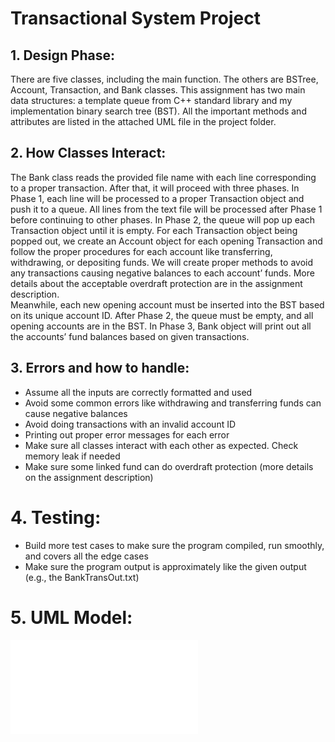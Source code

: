 # Transactional System Project

## 1. Design Phase:
There are five classes, including the main function. The others are BSTree, Account, Transaction, and Bank classes. This assignment has two main data structures: a template queue from C++ standard library and my implementation binary search tree (BST). All the important methods and attributes are listed in the attached UML file in the project folder.
## 2. How Classes Interact:
  The Bank class reads the provided file name with each line corresponding to a proper transaction. After that, it will proceed with three phases. In Phase 1, each line will be processed to a proper Transaction object and push it to a queue. All lines from the text file will be processed after Phase 1 before continuing to other phases. In Phase 2, the queue will pop up each Transaction object until it is empty. For each 
Transaction object being popped out, we create an Account object for each opening Transaction and follow the proper procedures for each account like transferring, withdrawing, or depositing funds. We will create proper methods to avoid any transactions causing negative balances to each account’ funds. More details about the acceptable overdraft protection are in the assignment description.  
  Meanwhile, each new opening account must be inserted into the BST based on its unique account ID. After Phase 2, the queue must be empty, and all opening accounts are in the BST. In Phase 3, Bank object will print out all the accounts’ fund balances based on given transactions.  
## 3. Errors and how to handle: 
* Assume all the inputs are correctly formatted and used 
*	Avoid some common errors like withdrawing and transferring funds can cause negative balances 
*	Avoid doing transactions with an invalid account ID 
*	Printing out proper error messages for each error 
*	Make sure all classes interact with each other as expected. Check memory leak if needed 
*	Make sure some linked fund can do overdraft protection (more details on the assignment description) 
# 4. Testing: 
*	Build more test cases to make sure the program compiled, run smoothly, and covers all the edge cases 
*	Make sure the program output is approximately like the given output (e.g., the BankTransOut.txt) 
# 5. UML Model:
![UML Model](/UML.pdf)

